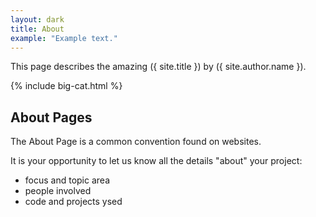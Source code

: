 ```yaml
---
layout: dark
title: About
example: "Example text."
---
```


This page describes the amazing ({ site.title }) by ({ site.author.name }).

{% include big-cat.html %}


## About Pages

The About Page is a common convention found on websites.

It is your opportunity to let us know all the details "about" your project:

- focus and topic area
- people involved
- code and projects ysed
